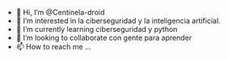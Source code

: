 - 👋 Hi, I’m @Centinela-droid
- 👀 I’m interested in  la ciberseguridad y la inteligencia artificial.
- 🌱 I’m currently learning  ciberseguridad y python
- 💞️ I’m looking to collaborate  con gente  para aprender
- 📫 How to reach me ...

<!---
Centinela-droid/Centinela-droid is a ✨ special ✨ repository because its `README.md` (this file) appears on your GitHub profile.
You can click the Preview link to take a look at your changes.
--->
